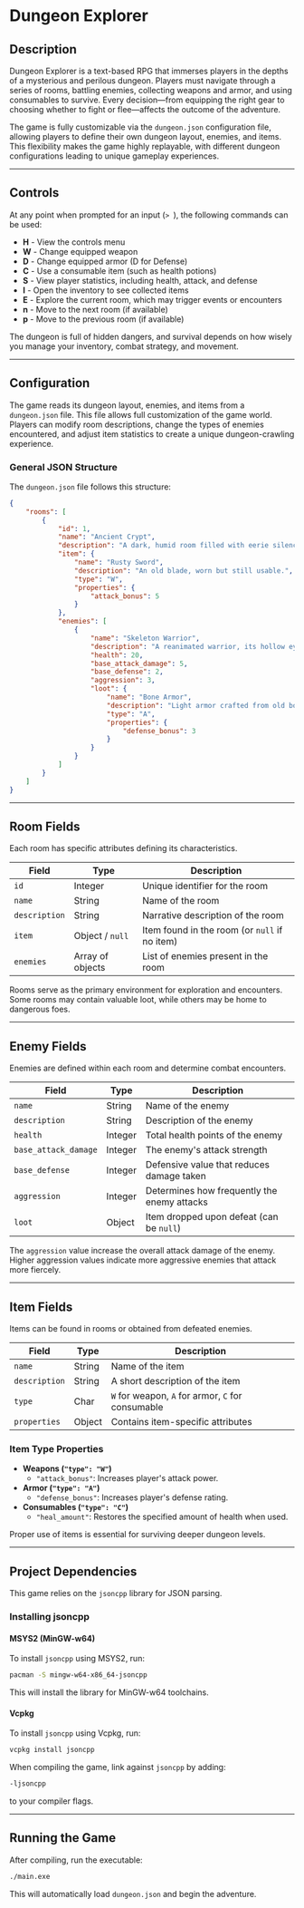 # **Dungeon Explorer**  

## **Description**  
Dungeon Explorer is a text-based RPG that immerses players in the depths of a mysterious and perilous dungeon. Players must navigate through a series of rooms, battling enemies, collecting weapons and armor, and using consumables to survive. Every decision—from equipping the right gear to choosing whether to fight or flee—affects the outcome of the adventure.  

The game is fully customizable via the `dungeon.json` configuration file, allowing players to define their own dungeon layout, enemies, and items. This flexibility makes the game highly replayable, with different dungeon configurations leading to unique gameplay experiences.  

---

## **Controls**  
At any point when prompted for an input (`> `), the following commands can be used:  

- **H** - View the controls menu  
- **W** - Change equipped weapon  
- **D** - Change equipped armor (D for Defense)  
- **C** - Use a consumable item (such as health potions)  
- **S** - View player statistics, including health, attack, and defense  
- **I** - Open the inventory to see collected items  
- **E** - Explore the current room, which may trigger events or encounters  
- **n** - Move to the next room (if available)  
- **p** - Move to the previous room (if available)  

The dungeon is full of hidden dangers, and survival depends on how wisely you manage your inventory, combat strategy, and movement.  

---

## **Configuration**  
The game reads its dungeon layout, enemies, and items from a `dungeon.json` file. This file allows full customization of the game world. Players can modify room descriptions, change the types of enemies encountered, and adjust item statistics to create a unique dungeon-crawling experience.  

### **General JSON Structure**  
The `dungeon.json` file follows this structure:  

```json
{
    "rooms": [
        {
            "id": 1,
            "name": "Ancient Crypt",
            "description": "A dark, humid room filled with eerie silence. Something lurks in the shadows.",
            "item": {
                "name": "Rusty Sword",
                "description": "An old blade, worn but still usable.",
                "type": "W",
                "properties": {
                    "attack_bonus": 5
                }
            },
            "enemies": [
                {
                    "name": "Skeleton Warrior",
                    "description": "A reanimated warrior, its hollow eyes glowing faintly.",
                    "health": 20,
                    "base_attack_damage": 5,
                    "base_defense": 2,
                    "aggression": 3,
                    "loot": {
                        "name": "Bone Armor",
                        "description": "Light armor crafted from old bones.",
                        "type": "A",
                        "properties": {
                            "defense_bonus": 3
                        }
                    }
                }
            ]
        }
    ]
}
```

---

## **Room Fields**  
Each room has specific attributes defining its characteristics.  

| Field         | Type             | Description                                   |
|---------------|------------------|-----------------------------------------------|
| `id`          | Integer          | Unique identifier for the room                |
| `name`        | String           | Name of the room                              |
| `description` | String           | Narrative description of the room             |
| `item`        | Object / `null`  | Item found in the room (or `null` if no item) |
| `enemies`     | Array of objects | List of enemies present in the room           |

Rooms serve as the primary environment for exploration and encounters. Some rooms may contain valuable loot, while others may be home to dangerous foes.

---

## **Enemy Fields**  
Enemies are defined within each room and determine combat encounters.  

| Field                | Type     | Description                                 |
|----------------------|----------|---------------------------------------------|
| `name`               | String   | Name of the enemy                           |
| `description`        | String   | Description of the enemy                    |
| `health`             | Integer  | Total health points of the enemy            |
| `base_attack_damage` | Integer  | The enemy's attack strength                 |
| `base_defense`       | Integer  | Defensive value that reduces damage taken   |
| `aggression`         | Integer  | Determines how frequently the enemy attacks |
| `loot`               | Object   | Item dropped upon defeat (can be `null`)    |

The `aggression` value increase the overall attack damage of the enemy. Higher aggression values indicate more aggressive enemies that attack more fiercely.

---

## **Item Fields**  
Items can be found in rooms or obtained from defeated enemies.  

| Field         | Type   | Description                                       |
|---------------|--------|---------------------------------------------------|
| `name`        | String | Name of the item                                  |
| `description` | String | A short description of the item                   |
| `type`        | Char   | `W` for weapon, `A` for armor, `C` for consumable |
| `properties`  | Object | Contains item-specific attributes                 |

### **Item Type Properties**  
- **Weapons (`"type": "W"`)**  
  - `"attack_bonus"`: Increases player's attack power.  
- **Armor (`"type": "A"`)**  
  - `"defense_bonus"`: Increases player's defense rating.  
- **Consumables (`"type": "C"`)**  
  - `"heal_amount"`: Restores the specified amount of health when used.  

Proper use of items is essential for surviving deeper dungeon levels.

---

## **Project Dependencies**  
This game relies on the `jsoncpp` library for JSON parsing.  

### **Installing jsoncpp**  
#### **MSYS2 (MinGW-w64)**  
To install `jsoncpp` using MSYS2, run:  
```sh
pacman -S mingw-w64-x86_64-jsoncpp
```
This will install the library for MinGW-w64 toolchains.  

#### **Vcpkg**  
To install `jsoncpp` using Vcpkg, run:  
```sh
vcpkg install jsoncpp
```
When compiling the game, link against `jsoncpp` by adding:  
```sh
-ljsoncpp
```
to your compiler flags.

---

## **Running the Game**  
After compiling, run the executable:  
```sh
./main.exe
```
This will automatically load `dungeon.json` and begin the adventure.  